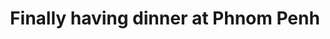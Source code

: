 ---
title: Finally having dinner at Phnom Penh
category: blog
lat: 11.57059
lng: 104.92944
image: https://s3-us-west-2.amazonaws.com/travels2013/2014-01-19 02:05:16 PST.jpg
observation: 20140119020516PST
---